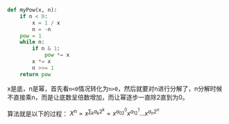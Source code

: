 
```python
def myPow(x, n):
    if n < 0:
        x = 1 / x
        n = -n
    pow = 1
    while n:
        if n & 1:
            pow *= x
        x *= x
        n >>= 1
    return pow
```
x是底，n是幂，首先看`n<0`情况转化为`n>0`，然后就要对n进行分解了，n分解时候不直接乘n，而是让底数呈倍数增加，而让幂逐步一直除2直到为0。

算法就是以下的过程：
$X^n=x^{\sum_{k} a_k 2^k}=x^{a_02^0}x^{a_12^1}...x^{a_n2^n}$
